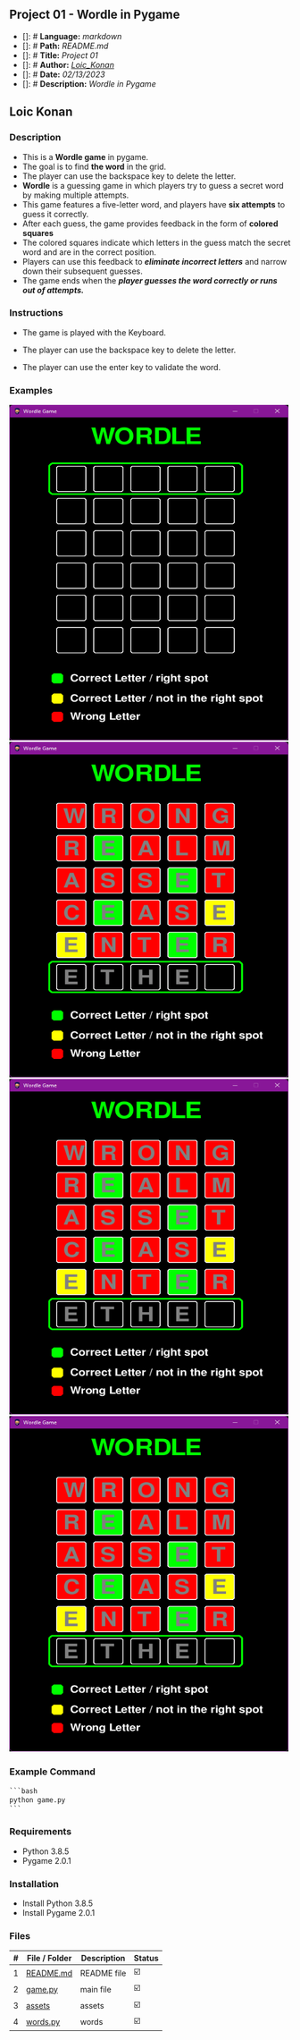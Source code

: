 ## Project 01 -  Wordle in Pygame

- []: # **Language:** _markdown_
- []: # **Path:** _README.md_
- []: # **Title:** _Project 01_
- []: # **Author:** _[Loic_Konan](Loic_Konan)_
- []: # **Date:** _02/13/2023_
- []: # **Description:** _Wordle in Pygame_
  
## Loic Konan

### Description

- This is a **Wordle game** in pygame.
- The goal is to find **the word** in the grid.
- The player can use the backspace key to delete the letter.
- **Wordle** is a guessing game in which players try to guess a secret word by making multiple attempts.
- This game features a five-letter word, and players have **six attempts** to guess it correctly.
- After each guess, the game provides feedback in the form of **colored squares**
- The colored squares indicate which letters in the guess match the secret word and are in the correct position.
- Players can use this feedback to _**eliminate incorrect letters**_ and narrow down their subsequent guesses.
- The game ends when the _**player guesses the word correctly or runs out of attempts.**_

### Instructions

- The game is played with the Keyboard.

- The player can use the backspace key to delete the letter.

- The player can use the enter key to validate the word.
  
### Examples
  
<img src="assets/pic1.png" width="500" height= "600"> <img src="assets/pic.png"  width="500" height= "600">
<img src="assets/pic.png"  width="500" height= "600"> <img src="assets/pic.png"  width="500" height= "600">

### Example Command

    ```bash
    python game.py
    ```

### Requirements

- Python 3.8.5
- Pygame 2.0.1

### Installation

- Install Python 3.8.5
- Install Pygame 2.0.1

### Files

|   #   | File / Folder          | Description | Status                  |
| :---: | ---------------------- | ----------- | ----------------------- |
|   1   | [README.md](README.md) | README file | :ballot_box_with_check: |
|   2   | [game.py](game.py)     | main file   | :ballot_box_with_check: |
|   3   | [assets](./assets)     | assets      | :ballot_box_with_check: |
|   4   | [words.py](words.py)   | words       | :ballot_box_with_check: |
